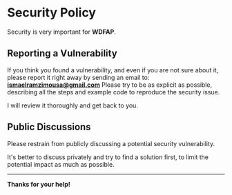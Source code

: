 # Security Policy

Security is very important for **WDFAP**.

## Reporting a Vulnerability

If you think you found a vulnerability, and even if you are not sure about it, please report it right away by sending an email to: **ismaelramzimousa@gmail.com** Please try to be as explicit as possible, describing all the steps and example code to reproduce the security issue.

I will review it thoroughly and get back to you.

## Public Discussions

Please restrain from publicly discussing a potential security vulnerability.

It's better to discuss privately and try to find a solution first, to limit the potential impact as much as possible.

---

**Thanks for your help!**